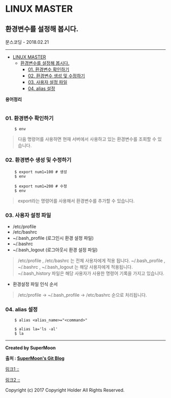 # LINUX MASTER
## 환경변수를 설정해 봅시다.

<div class="pull-right"> 문스코딩 - 2018.02.21 </div>

---

<!-- @import "[TOC]" {cmd="toc" depthFrom=1 depthTo=6 orderedList=false} -->
<!-- code_chunk_output -->

* [LINUX MASTER](#linux-master)
	* [환경변수를 설정해 봅시다.](#환경변수를-설정해-봅시다)
		* [01. 환경변수 확인하기](#01-환경변수-확인하기)
		* [02. 환경변수 생성 및 수정하기](#02-환경변수-생성-및-수정하기)
		* [03. 사용자 설정 파일](#03-사용자-설정-파일)
		* [04. alias 설정](#04-alias-설정)

<!-- /code_chunk_output -->

**용어정리**
```

```

### 01. 환경변수 확인하기

```
    $ env
```

> 다음 명령어를 사용하면 현재 서버에서 사용하고 있는 환경변수를 조회할 수 있습니다.

### 02. 환경변수 생성 및 수정하기

```
    $ export num1=100 # 생성
    $ env

    $ export num1=200 # 수정
    $ env
```
> export라는 명령어를 사용해서 환경변수를 추가할 수 있습니다.

### 03. 사용자 설정 파일

- /etc/profile
- /etc/bashrc
- ~/.bash_profile (로그인시 환경 설정 파일)
- ~/.bashrc
- ~/.bash_logout (로그아웃시 환경 설정 파일)

> /etc/profile , /etc/bashrc 는 전체 사용자에게 적용 됩니다.
> ~/.bash_profile , ~/.bashrc , ~/.bash_logout 는 해당 사용자에게 적용됩니다.
> ~/.bash_history 파일은 해당 사용자가 사용한 명령어 기록을 가지고 있습니다.

- 환경설정 파일 인식 순서

> /etc/profile -> ~/.bash_profile -> /etc/bashrc 순으로 처리됩니다.

### 04. alias 설정

```
    $ alias <alias_name>="<command>"

    $ alias la='ls -al'
    $ la
```

---

**Created by SuperMoon**

**출처 : [SuperMoon's Git Blog](https://github.com/jm921106)**

[링크1 :: ]()

[링크2 :: ]()

Copyright (c) 2017 Copyright Holder All Rights Reserved.
